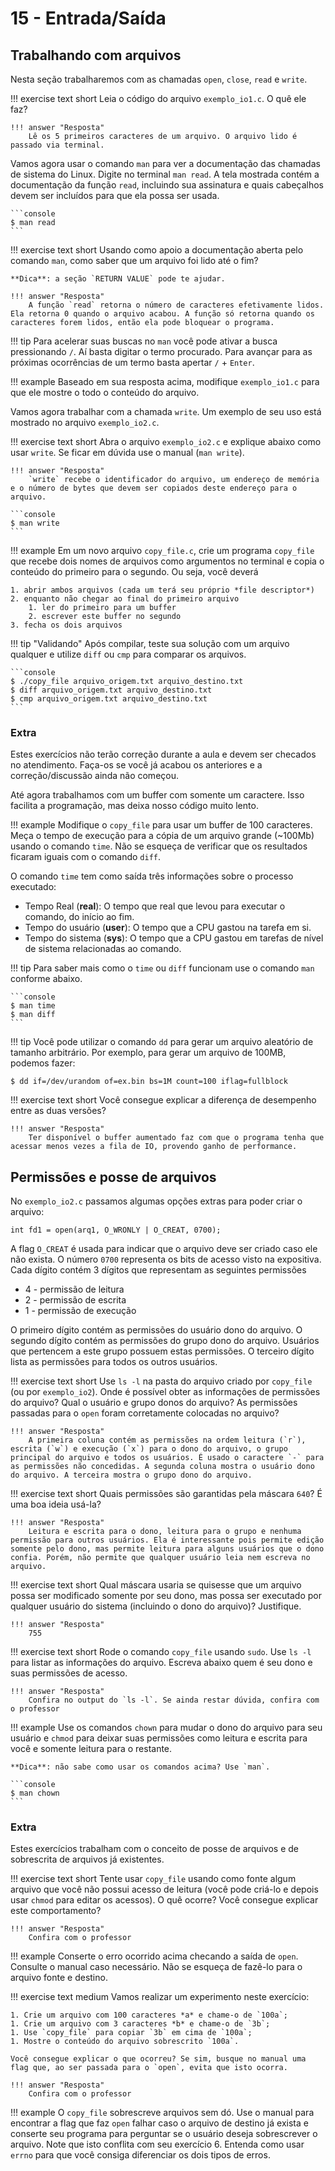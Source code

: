 # 15 - Entrada/Saída

## Trabalhando com arquivos

Nesta seção trabalharemos com as chamadas `open`, `close`, `read` e `write`.

!!! exercise text short
    Leia o código do arquivo `exemplo_io1.c`. O quê ele faz?

    !!! answer "Resposta"
        Lê os 5 primeiros caracteres de um arquivo. O arquivo lido é passado via terminal.


Vamos agora usar o comando `man` para ver a documentação das chamadas de sistema do Linux. Digite no terminal `man read`. A tela mostrada contém a documentação da função `read`, incluindo sua assinatura e quais cabeçalhos devem ser incluídos para que ela possa ser usada.

<div class="termy">

    ```console
    $ man read
    ```

</div>

!!! exercise text short
    Usando como apoio a documentação aberta pelo comando `man`, como saber que um arquivo foi lido até o fim?

    **Dica**: a seção `RETURN VALUE` pode te ajudar.

    !!! answer "Resposta"
        A função `read` retorna o número de caracteres efetivamente lidos. Ela retorna 0 quando o arquivo acabou. A função só retorna quando os caracteres forem lidos, então ela pode bloquear o programa.

!!! tip
    Para acelerar suas buscas no `man` você pode ativar a busca pressionando `/`. Aí basta digitar o termo procurado. Para avançar para as próximas ocorrências de um termo basta apertar `/` + `Enter`.

!!! example
    Baseado em sua resposta acima, modifique `exemplo_io1.c` para que ele mostre o todo o conteúdo do arquivo. 

Vamos agora trabalhar com a chamada `write`. Um exemplo de seu uso está mostrado no arquivo `exemplo_io2.c`.

!!! exercise text short
    Abra o arquivo `exemplo_io2.c` e explique abaixo como usar `write`. Se ficar em dúvida use o manual (`man write`).

    !!! answer "Resposta"
        `write` recebe o identificador do arquivo, um endereço de memória e o número de bytes que devem ser copiados deste endereço para o arquivo.

<div class="termy">

    ```console
    $ man write
    ```

</div>

!!! example
    Em um novo arquivo `copy_file.c`, crie um programa `copy_file` que recebe dois nomes de arquivos como argumentos no terminal e copia o conteúdo do primeiro para o segundo. Ou seja, você deverá
    
    1. abrir ambos arquivos (cada um terá seu próprio *file descriptor*) 
    2. enquanto não chegar ao final do primeiro arquivo
        1. ler do primeiro para um buffer
        2. escrever este buffer no segundo
    3. fecha os dois arquivos

!!! tip "Validando"
    Após compilar, teste sua solução com um arquivo qualquer e utilize `diff` ou `cmp` para comparar os arquivos.

<div class="termy">

    ```console
    $ ./copy_file arquivo_origem.txt arquivo_destino.txt
    $ diff arquivo_origem.txt arquivo_destino.txt
    $ cmp arquivo_origem.txt arquivo_destino.txt
    ```

</div>


### Extra

Estes exercícios não terão correção durante a aula e devem ser checados no atendimento. Faça-os se você já acabou os anteriores e a correção/discussão ainda não começou.

Até agora trabalhamos com um buffer com somente um caractere. Isso facilita a programação, mas deixa nosso código muito lento.

!!! example
    Modifique o `copy_file` para usar um buffer de 100 caracteres. Meça o tempo de execução para a cópia de um arquivo grande (~100Mb) usando o comando `time`. Não se esqueça de verificar que os resultados ficaram iguais com o comando `diff`.
    
O comando `time` tem como saída três informações sobre o processo executado:

- Tempo Real (**real**): O tempo que real que levou para executar o comando, do início ao fim.
- Tempo do usuário (**user**): O tempo que a CPU gastou na tarefa em si.
- Tempo do sistema (**sys**): O tempo que a CPU gastou em tarefas de nível de sistema relacionadas ao comando. 
    
!!! tip
    Para saber mais como o  `time` ou `diff` funcionam use o comando `man` conforme abaixo.

<div class="termy">

    ```console
    $ man time
    $ man diff
    ```

</div>

!!! tip
    Você pode utilizar o comando `dd` para gerar um arquivo aleatório de tamanho arbitrário. Por exemplo, para gerar um arquivo de 100MB, podemos fazer:


<div class="termy">

```console
$ dd if=/dev/urandom of=ex.bin bs=1M count=100 iflag=fullblock
```

</div>



!!! exercise text short
    Você consegue explicar a diferença de desempenho entre as duas versões?

    !!! answer "Resposta"
        Ter disponível o buffer aumentado faz com que o programa tenha que acessar menos vezes a fila de IO, provendo ganho de performance.

## Permissões e posse de arquivos

No `exemplo_io2.c` passamos algumas opções extras para poder criar o arquivo:

~~~{.c}
int fd1 = open(arq1, O_WRONLY | O_CREAT, 0700);
~~~

A flag `O_CREAT` é usada para indicar que o arquivo deve ser criado caso ele não exista. O número `0700` representa os bits de acesso visto na expositiva. Cada dígito contém 3 dígitos que representam as seguintes permissões

* 4 - permissão de leitura
* 2 - permissão de escrita
* 1 - permissão de execução

O primeiro dígito contém as permissões do usuário dono do arquivo. O segundo dígito contém as permissões do grupo dono do arquivo. Usuários que pertencem a este grupo possuem estas permissões. O terceiro dígito lista as permissões para todos os outros usuários.

!!! exercise text short
    Use `ls -l` na pasta do arquivo criado por `copy_file` (ou por `exemplo_io2`). Onde é possível obter as informações de permissões do arquivo? Qual o usuário e grupo donos do arquivo? As permissões passadas para o `open` foram corretamente colocadas no arquivo?

    !!! answer "Resposta"
        A primeira coluna contém as permissões na ordem leitura (`r`), escrita (`w`) e execução (`x`) para o dono do arquivo, o grupo principal do arquivo e todos os usuários. É usado o caractere `-` para as permissões não concedidas. A segunda coluna mostra o usuário dono do arquivo. A terceira mostra o grupo dono do arquivo.

!!! exercise text short
    Quais permissões são garantidas pela máscara `640`? É uma boa ideia usá-la?

    !!! answer "Resposta"
        Leitura e escrita para o dono, leitura para o grupo e nenhuma permissão para outros usuários. Ela é interessante pois permite edição somente pelo dono, mas permite leitura para alguns usuários que o dono confia. Porém, não permite que qualquer usuário leia nem escreva no arquivo. 

!!! exercise text short
    Qual máscara usaria se quisesse que um arquivo possa ser modificado somente por seu dono, mas possa ser executado por qualquer usuário do sistema (incluindo o dono do arquivo)? Justifique.

    !!! answer "Resposta"
        755

!!! exercise text short
    Rode o comando `copy_file` usando `sudo`. Use `ls -l` para listar as informações do arquivo. Escreva abaixo quem é seu dono e suas permissões de acesso.

    !!! answer "Resposta"
        Confira no output do `ls -l`. Se ainda restar dúvida, confira com o professor

!!! example
    Use os comandos `chown` para mudar o dono do arquivo para seu usuário e `chmod` para deixar suas permissões como leitura e escrita para você e somente leitura para o restante.

    **Dica**: não sabe como usar os comandos acima? Use `man`.

<div class="termy">

    ```console
    $ man chown
    ```

</div>

### Extra

Estes exercícios trabalham com o conceito de posse de arquivos e de sobrescrita de arquivos já existentes.

!!! exercise text short
    Tente usar `copy_file` usando como fonte algum arquivo que você não possui acesso de leitura (você pode criá-lo e depois usar `chmod` para editar os acessos). O quê ocorre? Você consegue explicar este comportamento?

    !!! answer "Resposta"
        Confira com o professor

!!! example
    Conserte o erro ocorrido acima checando a saída de `open`. Consulte o manual caso necessário. Não se esqueça de fazê-lo para o arquivo fonte e destino.

!!! exercise text medium
    Vamos realizar um experimento neste exercício:

    1. Crie um arquivo com 100 caracteres *a* e chame-o de `100a`;
    1. Crie um arquivo com 3 caracteres *b* e chame-o de `3b`;
    1. Use `copy_file` para copiar `3b` em cima de `100a`;
    1. Mostre o conteúdo do arquivo sobrescrito `100a`.

    Você consegue explicar o que ocorreu? Se sim, busque no manual uma flag que, ao ser passada para o `open`, evita que isto ocorra.

    !!! answer "Resposta"
        Confira com o professor

!!! example
    O `copy_file` sobrescreve arquivos sem dó. Use o manual para encontrar a flag que faz `open` falhar caso o arquivo de destino já exista e conserte seu programa para perguntar se o usuário deseja sobrescrever o arquivo. Note que isto conflita com seu exercício 6. Entenda como usar `errno` para que você consiga diferenciar os dois tipos de erros.

